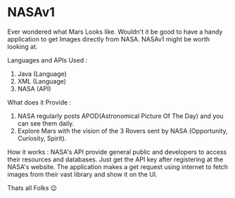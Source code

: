 # NASAv1
Ever wondered what Mars Looks like. Wouldn't it be good to have a handy application to get Images directly from NASA. NASAv1 might be worth looking at.


Languages and APIs Used :

1. Java (Language)
2. XML  (Language)
3. NASA (API)


What does it Provide :

1. NASA regularly posts APOD(Astronomical Picture Of The Day) and you can see them daily.
2. Explore Mars with the vision of the 3 Rovers sent by NASA (Opportunity, Curiosity, Spirit).


How it works : 
NASA's API provide general public and developers to access their resources and databases. Just get the API key after registering at the NASA's website.
The application makes a get request using internet to fetch images from their vast library and show it on the UI.


Thats all Folks 😉


